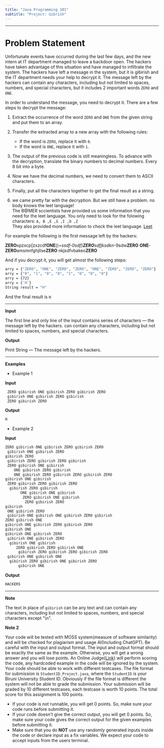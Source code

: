```yaml
---
title: "Java Programming 101"
subtitle: "Project: Gibrish"
---
```


---

# Problem Statement

Unfortunate events have occurred during the last few days, and the new intern at IT department managed to leave a
backdoor open. The hackers have taken advantage of this situation and have managed to infiltrate the system. The hackers
have left a message in the system, but it is gibirish and the IT department needs your help to decrypt it. The message
left by the hackers can contain any characters, including but not limited to spaces, numbers, and special characters,
but it includes 2 important words `ZERO` and `ONE`.

In order to understand the message, you need to decrypt it. There are a few steps to decrypt the message:

1. Extract the occurrence of the word `ZERO` and `ONE` from the given string
   and put them to an array.


2. Transfer the extracted array to a new array with the following rules:
    - If the word is `ZERO`, replace it with `0`.
    - If the word is `ONE`, replace it with `1`.


3. The output of the previous code is still meaningless. To advance with the
   decryption, translate the binary numbers to decimal numbers. Every 8 bit into a byte.


4. Now we have the decimal numbers, we need to convert them to ASCII characters.


5. Finally, put all the characters together to get the final result as a string.


6. we came pretty far with the decryption. But we still have a problem. no body knows the leet language!<br>The B@MER
   sccientists have provided us some information that you need for the leet language. You only need to look for the
   folowing characters: `A, B ,E ,G ,I ,O ,Z` <br> They also provided more information to check the leet
   language. [Leet](https://en.wikipedia.org/wiki/Leet)

For example the following is the first message left by the hackers:

**ZERO**xpzxcp[zxzcdf**ONE**()_=ssdf-0sdf)**ZERO**sdfjksdkn_-9sdw**ZERO** **ONE**-**ZERO**amsmnfghjllse**ZERO**
nkjsdfvbakeo**ZERO**

And if you decrypt it, you will get almost the following steps:

```bash
arry = {"ZERO", "ONE", "ZERO", "ZERO", "ONE", "ZERO", "ZERO", "ZERO"}
arry = {"0", "1", "0", "0", "1", "0", "0", "0"}
arry = {72}
arry = {'H'}
String result = "H"
```

And the final result is `H`

---

**Input**

The first line and only line of the input contains series of characters — the message left by the hackers. can contain
any characters, including but not limited to spaces, numbers, and special characters.

**Output**

Print String — The message left by the hackers.


---

**Examples**

- Example 1

**Input**

``` bash
 ZERO gibirish ONE gibirish ZERO gibirish ZERO
 gibirish ONE gibirish ZERO gibirish
 ZERO gibirish ZERO 
```

**Output**

```bash
H
```

- Example 2

**Input**

```Java
ZERO gibirish ONE gibirish ZERO gibirish ZERO
 gibirish ONE gibirish ZERO
gibirish ZERO
 gibirish ZERO gibirish ZERO gibirish
 ZERO gibirish ONE gibirish
    ONE gibirish ZERO gibirish 
    ONE gibirish ZERO gibirish ZERO gibirish ZERO
gibirish ONE gibirish
 ZERO gibirish ZERO gibirish ZERO
  gibirish ZERO gibirish
       ONE gibirish ONE gibirish
        ZERO gibirish ONE gibirish
         ZERO gibirish ZERO
gibirish
 ONE gibirish ZERO 
 gibirish ONE gibirish ONE gibirish ZERO gibirish
ZERO gibirish ONE 
gibirish ONE gibirish ZERO gibirish ZERO 
gibirish ONE
gibirish ONE gibirish ZERO
 gibirish ONE gibirish ZERO
  gibirish ONE gibirish
     ZERO gibirish ZERO gibirish ONE
      gibirish ZERO gibirish ZERO gibirish ZERO
 gibirish ONE gibirish ONE
  gibirish ZERO gibirish ONE gibirish ZERO
      gibirish ONE 
```

**Output**

```bash
HACKER5
```

---

**Note**

The text in place of `gibirish` can be any text and can contain any characters,
including but not limited to spaces, numbers, and special characters except "\n".

**Note 2**

Your code will be tested with MOSS system(measure of software similarity) and will be checked for plagiarism and usage
AI(Including ChatGPT).
Be careful with the input and output format. The input and output format should be exactly the same as the example.
Otherwise, you will get a wrong answer and you will lose points. An Online Judge([Link](https://www.domjudge.org/)) will
perform scoring the code, any hardcoded example in the code will be ignored by the system. Your code should be able to
work with different testcases. The file format for submission is `StudentID_Project.java`, where the `StudentID` is your
Biruni University Student ID. Obviously if the file format is different the system will not be able to grade the
submission. Your submission will be graded by 10 different testcases, each testcase is worth 10 points. The total score
for this assignment is 100 points.

- If your code is not runnable, you will get 0 points. So, make sure your code runs before submitting it.
- If your code doesn't give the correct output, you will get 0 points. So, make sure your code gives the correct output
  for the given examples before submitting it.
- Make sure that you do **NOT** use any randomly generated inputs inside the code or declare input as a fix variables.
  We expect your code to accept inputs from the users terminal.